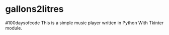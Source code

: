 # gallons2litres
#100daysofcode This is a simple music player written in Python With Tkinter module.

